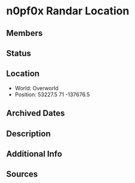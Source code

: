 # n0pf0x Randar Location

## Members

## Status

## Location
- World: Overworld
- Position: 53227.5 71 -137676.5

## Archived Dates

## Description

## Additional Info

## Sources
